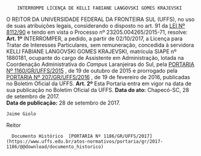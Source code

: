         INTERROMPE LICENÇA DE KELLI FABIANE LANGOVSKI GOMES KRAJEVSKI  

 O REITOR DA UNIVERSIDADE FEDERAL DA FRONTEIRA SUL (UFFS), no uso de suas atribuições legais, considerando o disposto no art. 91 da [LEI Nº 8112/90](http://www.planalto.gov.br/ccivil_03/leis/l8112cons.htm)  e tendo em vista o Processo nº 23205.004265/2015-71, resolve:   **Art. 1º** INTERROMPER, a pedido, a partir de 02/10/2017, a Licença para Tratar de Interesses Particulares, sem remuneração, concedida à servidora KELLI FABIANE LANGOVSKI GOMES KRAJEVSKI, matrícula SIAPE nº 1880181, ocupante do cargo de Assistente em Administração, lotada na Coordenação Administrativa do *Campus* Laranjeiras do Sul, pela [PORTARIA Nº 1160/GR/UFFS/2015](https://www.uffs.edu.br/atos-normativos/portaria/gr/2015-1160)  , de 19 de outubro de 2015 e prorrogado pela [PORTARIA Nº 207/GR/UFFS/2016](https://www.uffs.edu.br/atos-normativos/portaria/gr/2016-0207)  , de 19 de fevereiro de 2016, publicadas no Boletim Oficial da UFFS.   **Art. 2º** Esta Portaria entra em vigor na data de sua publicação no Boletim Oficial da UFFS.      **Data do ato:** Chapecó-SC, 28 de setembro de 2017.   
 **Data de publicação:**  28 de setembro de 2017. 

    Jaime Giolo   
 Reitor 

      Documento Histórico  [PORTARIA Nº 1186/GR/UFFS/2017](https://www.uffs.edu.br/atos-normativos/portaria/gr/2017-1186/@@download/documento_historico)     
      